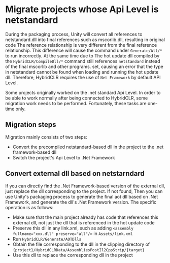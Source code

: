 # Migrate projects whose Api Level is netstandard

During the packaging process, Unity will convert all references to netstandard.dll into final references such as mscorlib.dll, resulting in original code
The reference relationship is very different from the final reference relationship. This difference will cause the command under `Generate/All/*` to run incorrectly. At the same time due to
The hot update dll compiled by the `HybridCLR/CompileDll/*` command still references `netstandard` instead of the final mscorlib and other programs.
set, causing an error that the type in netstandard cannot be found when loading and running the hot update dll. Therefore, HybridCLR requires the use of `Net Framework` by default
API Level.

Some projects originally worked on the .net standard Api Level. In order to be able to work normally after being connected to HybridCLR, some migration work needs to be performed.
Fortunately, these tasks are one-time only.

## Migration steps

Migration mainly consists of two steps:

- Convert the precompiled netstandard-based dll in the project to the .net framework-based dll
- Switch the project's Api Level to .Net Framework


## Convert external dll based on netstarndard

If you can directly find the .Net Framework-based version of the external dll, just replace the dll corresponding to the project. If not found,
Then you can use Unity's packaging process to generate the final aot dll based on .Net Framework, and generate the dll's
.Net Framework version. The specific operation is as follows:

- Make sure that the main project already has code that references this external dll, not just the dll that is referenced in the hot update code
- Preserve this dll in any link.xml, such as adding `<assembly fullname="xxx.dll" preserve="all"/>` in `Assets/link.xml`
- Run `HybridCLR/Generate/AOTDlls`
- Obtain the file corresponding to the dll in the clipping directory of `{project}/HybridCLRData/AssembliesPostIl2CppStrip/{target}`
- Use this dll to replace the corresponding dll in the project